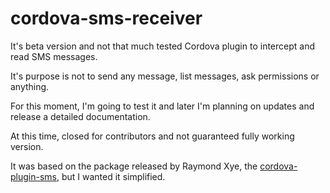 # cordova-sms-receiver

It's beta version and not that much tested Cordova plugin to intercept and read SMS messages.

It's purpose is not to send any message, list messages, ask permissions or anything.

For this moment, I'm going to test it and later I'm planning on updates and release a detailed documentation.

At this time, closed for contributors and not guaranteed fully working version.

It was based on the package released by Raymond Xye, the [cordova-plugin-sms](https://github.com/floatinghotpot/cordova-plugin-sms), but I wanted it simplified.
